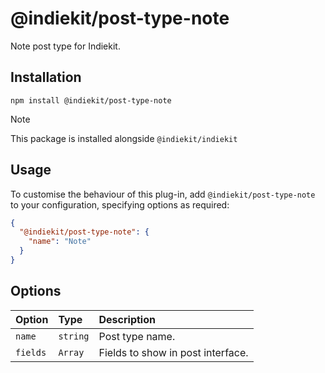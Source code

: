 # @indiekit/post-type-note

Note post type for Indiekit.

## Installation

`npm install @indiekit/post-type-note`

> [!NOTE]
> This package is installed alongside `@indiekit/indiekit`

## Usage

To customise the behaviour of this plug-in, add `@indiekit/post-type-note` to your configuration, specifying options as required:

```json
{
  "@indiekit/post-type-note": {
    "name": "Note"
  }
}
```

## Options

| Option   | Type     | Description                       |
| :------- | :------- | :-------------------------------- |
| `name`   | `string` | Post type name.                   |
| `fields` | `Array`  | Fields to show in post interface. |
